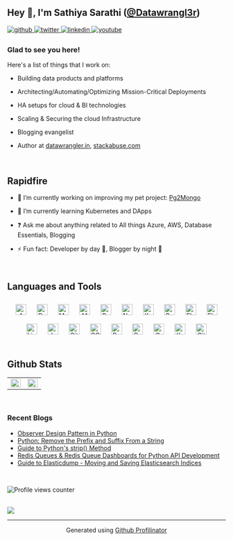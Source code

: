 ## Hey 👋, I'm Sathiya Sarathi (<a href="https://github.com/datawrangl3r">@Datawrangl3r</a>)  
<!--
**datawrangl3r/datawrangl3r** is a ✨ _special_ ✨ repository because its `README.md` (this file) appears on your GitHub profile.

Here are some ideas to get you started:

- 🔭 I’m currently working on ...
- 🌱 I’m currently learning ...
- 👯 I’m looking to collaborate on ...
- 🤔 I’m looking for help with ...
- 💬 Ask me about ...
- 📫 How to reach me: ...
- 😄 Pronouns: ...
- ⚡ Fun fact: ...
-->
<a href="https://github.com/datawrangl3r" target="_blank">
<img src=https://img.shields.io/badge/github-%2324292e.svg?&style=for-the-badge&logo=github&logoColor=white alt=github style="margin-bottom: 5px;" />
</a>
<a href="https://twitter.com/sathyasarathi90" target="_blank">
<img src=https://img.shields.io/badge/twitter-%2300acee.svg?&style=for-the-badge&logo=twitter&logoColor=white alt=twitter style="margin-bottom: 5px;" />
</a>
<a href="https://www.linkedin.com/in/sathiyasarathi/" target="_blank">
<img src=https://img.shields.io/badge/linkedin-%231E77B5.svg?&style=for-the-badge&logo=linkedin&logoColor=white alt=linkedin style="margin-bottom: 5px;" />
</a>
<a href="https://www.youtube.com/user/https://www.youtube.com/channel/UCnDcz60OVjQ8WC9bWe8D5sw" target="_blank">
<img src=https://img.shields.io/badge/youtube-%23EE4831.svg?&style=for-the-badge&logo=youtube&logoColor=white alt=youtube style="margin-bottom: 5px;" />
</a>  

### Glad to see you here! 

Here's a list of things that I work on:

* Building data products and platforms

* Architecting/Automating/Optimizing Mission-Critical Deployments 

* HA setups for cloud & BI technologies 

* Scaling & Securing the cloud Infrastructure

* Blogging evangelist 

* Author at <a href="https://datawrangler.in/">datawrangler.in</a>, <a href="https://stackabuse.com/author/datawrangl3r">stackabuse.com</a>
  

<br/>  


## Rapidfire  

- 🔭 I’m currently working on improving my pet project: [Pg2Mongo](https://github.com/datawrangl3r/pg2mongo)  
  

- 🌱 I’m currently learning Kubernetes and DApps  
  

- ❓ Ask me about anything related to All things Azure, AWS, Database Essentials, Blogging  
  

- ⚡ Fun fact: Developer by day 🌅, Blogger by night 🌙  

<br/>  


## Languages and Tools  
<div align="center">  
<img style="margin: 10px" src="https://profilinator.rishav.dev/skills-assets/amazonwebservices-original-wordmark.svg" alt="AWS" height="25" />  
<img style="margin: 10px" src="https://profilinator.rishav.dev/skills-assets/docker-original-wordmark.svg" alt="Docker" height="25" />  
<img style="margin: 10px" src="https://profilinator.rishav.dev/skills-assets/mysql-original-wordmark.svg" alt="MySQL" height="25" />  
<img style="margin: 10px" src="https://profilinator.rishav.dev/skills-assets/mongodb-original-wordmark.svg" alt="MongoDB" height="25" />  
<img style="margin: 10px" src="https://profilinator.rishav.dev/skills-assets/python-original.svg" alt="Python" height="25" />  
<img style="margin: 10px" src="https://profilinator.rishav.dev/skills-assets/nginx-original.svg" alt="Nginx" height="25" />  
<img style="margin: 10px" src="https://profilinator.rishav.dev/skills-assets/kubernetes-icon.svg" alt="Kubernetes" height="25" />  
<img style="margin: 10px" src="https://profilinator.rishav.dev/skills-assets/gnu_bash-icon.svg" alt="Bash" height="25" />  
<img style="margin: 10px" src="https://profilinator.rishav.dev/skills-assets/elasticsearch.png" alt="Elastic Search" height="25" />  
<img style="margin: 10px" src="https://profilinator.rishav.dev/skills-assets/flask.png" alt="Flask" height="25" />  
<img style="margin: 10px" src="https://profilinator.rishav.dev/skills-assets/linux-original.svg" alt="Linux" height="25" />  
<img style="margin: 10px" src="https://profilinator.rishav.dev/skills-assets/jenkins-icon.svg" alt="Jenkins" height="25" />  
<img style="margin: 10px" src="https://profilinator.rishav.dev/skills-assets/git-scm-icon.svg" alt="Git" height="25" />  
<img style="margin: 10px" src="https://profilinator.rishav.dev/skills-assets/google_cloud-icon.svg" alt="GCP" height="25" />  
<img style="margin: 10px" src="https://profilinator.rishav.dev/skills-assets/postgresql-original-wordmark.svg" alt="PostgreSQL" height="25" />  
<img style="margin: 10px" src="https://profilinator.rishav.dev/skills-assets/redis-original-wordmark.svg" alt="Redis" height="25" />  
<img style="margin: 10px" src="https://profilinator.rishav.dev/skills-assets/grafana.png" alt="Grafana" height="25" />  
<img style="margin: 10px" src="https://profilinator.rishav.dev/skills-assets/apache_kafka-icon.svg" alt="Kafka" height="25" />  
<img style="margin: 10px" src="https://profilinator.rishav.dev/skills-assets/gitlab.svg" alt="GitLab" height="25" />  
</div>  

<br/>  


## Github Stats  
<table><tr><td valign="top" width="50%">

<img src="https://github-readme-stats.vercel.app/api?username=datawrangl3r&show_icons=true&count_private=true&hide_border=true" align="left" style="width: 100%" />

</td><td valign="top" width="50%">

<img src="https://github-readme-stats.vercel.app/api/top-langs/?username=datawrangl3r&hide_border=true&layout=compact" align="left" style="width: 100%" />

</td></tr></table>  

<br/>  



### Recent Blogs  
<!-- BLOG-POST-LIST:START -->
- [Observer Design Pattern in Python](https://stackabuse.com/observer-design-pattern-in-python/)
- [Python: Remove the Prefix and Suffix From a String](https://stackabuse.com/python-remove-the-prefix-and-suffix-from-a-string/)
- [Guide to Python's strip() Method](https://stackabuse.com/guide-to-pythons-strip-method/)
- [Redis Queues & Redis Queue Dashboards for Python API Development](https://stackabuse.com/redis-queues-redis-queue-dashboards/)
- [Guide to Elasticdump - Moving and Saving Elasticsearch Indices](https://stackabuse.com/guide-to-elasticdump-moving-and-saving-elasticsearch-indices/)
<!-- BLOG-POST-LIST:END -->  

<br/>  

![Profile views counter](https://komarev.com/ghpvc/?username=datawrangl3r&&style=flat-square)  
  

<br/>  

<div>
            <a href="https://www.buymeacoffee.com/https://www.buymeacoffee.com/datawrangler" target="_blank" style="display: inline-block;">
                <img
                    src="https://img.shields.io/badge/Donate-Buy%20Me%20A%20Coffee-orange.svg?style=flat-square" 
                    align="left"
                />
            </a>
<br />

----
<div align="center">Generated using <a href="https://profilinator.rishav.dev/" target="_blank">Github Profilinator</a></div>
